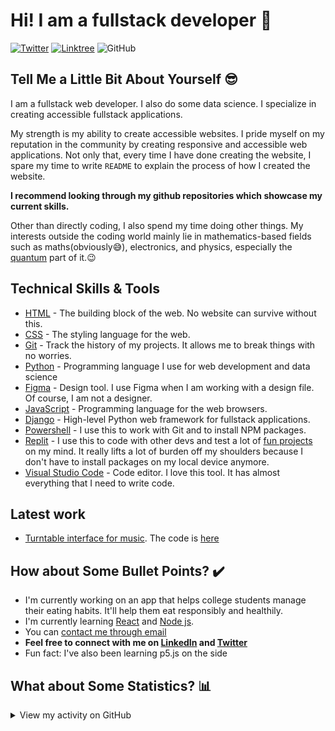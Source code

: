 # Hi! I am a fullstack developer :wave:

<div align="left">
  <a href="https://twitter.com/xpertheritage" target="_blank"><img src="https://img.shields.io/twitter/follow/xpertheritage?logo=twitter&style=for-the-badge" alt="Twitter" /></a> 
  <a href="https://linktr.ee/xpertheritage" target="_blank"><img src="https://img.shields.io/badge/Linktree-Xpertheritage-brightgreen?style=for-the-badge&logo=linktree" alt="Linktree" /></a>
  <img src="https://img.shields.io/github/license/HeritageOlayinka/HeritageOlayinka?color=green&style=for-the-badge" alt="GitHub">
</div>

## Tell Me a Little Bit About Yourself :sunglasses:

I am a fullstack web developer. I also do some data science. I specialize in creating accessible fullstack applications.

My strength is my ability to create accessible websites. I pride myself on my reputation in the community by creating responsive and accessible web applications. Not only that, every time I have done creating the website, I spare my time to write `README` to explain the process of how I created the website.

**I recommend looking through my github repositories which showcase my current skills.**

Other than directly coding, I also spend my time doing other things. My interests outside the coding world mainly lie in mathematics-based fields such as maths(obviously😅), electronics, and physics, especially the [quantum](https://en.wikipedia.org/wiki/Quantum_mechanics) part of it.:wink:

## Technical Skills & Tools

- [HTML](https://developer.mozilla.org/en-US/docs/Web/html) - The building block of the web. No website can survive without this.
- [CSS](https://developer.mozilla.org/en-US/docs/Web/css) - The styling language for the web.
- [Git](https://git-scm.com/) - Track the history of my projects. It allows me to break things with no worries.
- [Python](https://www.python.org/) - Programming language I use for web development and data science
- [Figma](https://www.figma.com/) - Design tool. I use Figma when I am working with a design file. Of course, I am not a designer.
- [JavaScript](https://developer.mozilla.org/en-US/docs/Web/javascript) - Programming language for the web browsers.
- [Django](https://www.djangoproject.com/) - High-level Python web framework for fullstack applications.
- [Powershell](https://learn.microsoft.com/en-us/powershell/) - I use this to work with Git and to install NPM packages.
- [Replit](https://replit.com) - I use this to code with other devs and test a lot of [fun projects](http://replit.com/@OlayinkaHeritag) on my mind. It really lifts a lot of burden off my shoulders because I don't have to install packages on my local device anymore.
- [Visual Studio Code](https://code.visualstudio.com/) - Code editor. I love this tool. It has almost everything that I need to write code.

## Latest work 

- [Turntable interface for music](https://turntable-interface-for-music.olayinkaheritag.repl.co/). The code is [here](https://replit.com/@OlayinkaHeritag/turntable-interface-for-music/)

## How about Some Bullet Points? :heavy_check_mark:

- I'm currently working on an app that helps college students manage their eating habits. It'll help them eat responsibly and healthily.
- I'm currently learning [React](https://reactjs.org/) and [Node js](https://nodejs.org/).
- You can [contact me through email](mailto:tijesuolayinka@gmail.com)
- **Feel free to connect with me on [LinkedIn](https://www.linkedin.com/in/heritage-olayinka/) and [Twitter](https://twitter.com/xpertHeritage)**
- Fun fact: I've also been learning p5.js on the side

## What about Some Statistics? :bar_chart:

<details>
<summary>View my activity on GitHub</summary>

![Github stats](https://github-readme-stats.vercel.app/api?username=heritageolayinka&show_icons=true&locale=en)

![github streak](https://github-readme-streak-stats.herokuapp.com/?user=heritageolayinka&)

</details>
